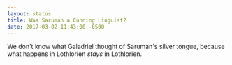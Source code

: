 ```yaml
---
layout: status
title: Was Saruman a Cunning Linguist?
date: 2017-03-02 11:43:00 -0500
---
```

We don't know what Galadriel thought of Saruman's silver tongue, because what happens in Lothlorien *stays* in Lothlorien.